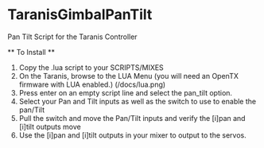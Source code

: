 # TaranisGimbalPanTilt
Pan Tilt Script for the Taranis Controller

** To Install **
1.  Copy the .lua script to your <Taranis SD>SCRIPTS/MIXES
2.  On the Taranis, browse to the LUA Menu (you will need an OpenTX firmware with LUA enabled.)
(/docs/lua.png)
3.  Press enter on an empty script line and select the pan_tilt option.
4.  Select your Pan and Tilt inputs as well as the switch to use to enable the pan/Tilt
5.  Pull the switch and move the Pan/Tilt inputs and verify the [i]pan and [i]tilt outputs move
6.  Use the [i]pan and [i]tilt outputs in your mixer to output to the servos.
